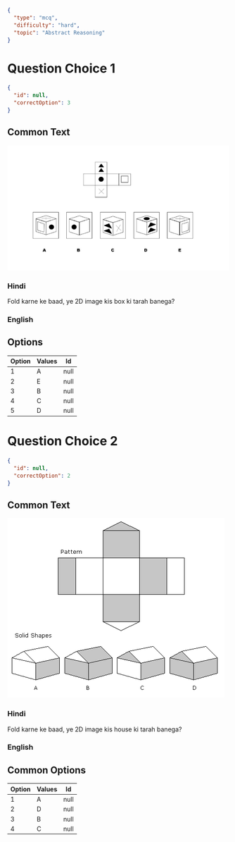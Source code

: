 ```json
{
  "type": "mcq",
  "difficulty": "hard",
  "topic": "Abstract Reasoning"
}
```

# Question Choice 1
```json
{
  "id": null,
  "correctOption": 3
}
```

## Common Text
![](images/question_15/choice1.png)

### Hindi
Fold karne ke baad, ye 2D image kis box ki tarah banega?

### English

## Options
| Option | Values |Id     |
|:-------|:-------|:-----:|
| 1      | A      |null   |
| 2      | E      |null   |
| 3      | B      |null   |
| 4      | C      |null   |
| 5      | D      |null   |


# Question Choice 2
```json
{
  "id": null,
  "correctOption": 2
}
```
## Common Text
![](images/question_15/choice2.gif)

### Hindi
Fold karne ke baad, ye 2D image kis house ki tarah banega?

### English

## Common Options
| Option | Values |Id     |
|:-------|:-------|:-----:|
| 1      | A      |null   |
| 2      | D      |null   |
| 3      | B      |null   |
| 4      | C      |null   |
